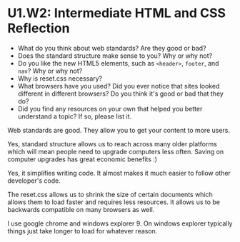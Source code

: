 # U1.W2: Intermediate HTML and CSS Reflection

* What do you think about web standards? Are they good or bad?
* Does the standard structure make sense to you? Why or why not?
* Do you like the new HTML5 elements, such as `<header>`, `footer`, and `nav`? Why or why not?
* Why is reset.css necessary? 
* What browsers have you used? Did you ever notice that sites looked different in different browsers? Do you think it's good or bad that they do?
* Did you find any resources on your own that helped you better understand a topic? If so, please list it.

Web standards are good. They allow you to get your content to more users.

Yes, standard structure allows us to reach across many older platforms which will mean people need to upgrade computers less often.  Saving on computer upgrades has great economic benefits :)

Yes, it simplifies writing code. It almost makes it much easier to follow other developer's code.

The reset.css allows us to shrink the size of certain documents which allows them to load faster and requires less resources. It allows us to be backwards compatible on many browsers as well.

I use google chrome and windows explorer 9. On windows explorer typically things just take longer to load for whatever reason.

